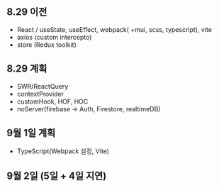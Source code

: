 ## 8.29 이전
- React / useState, useEffect, webpack( +mui, scss, typescript), vite
- axios (custom intercepto)
- store (Redux toolkit)
## 8.29 계획
- SWR/ReactQuery
- contextProvider
- customHook, HOF, HOC
- noServer(firebase -> Auth, Firestore, realtimeDB)
## 9월 1일 계획
- TypeScript(Webpack 설정, Vite)
## 9월 2일 (5일 + 4일 지연)